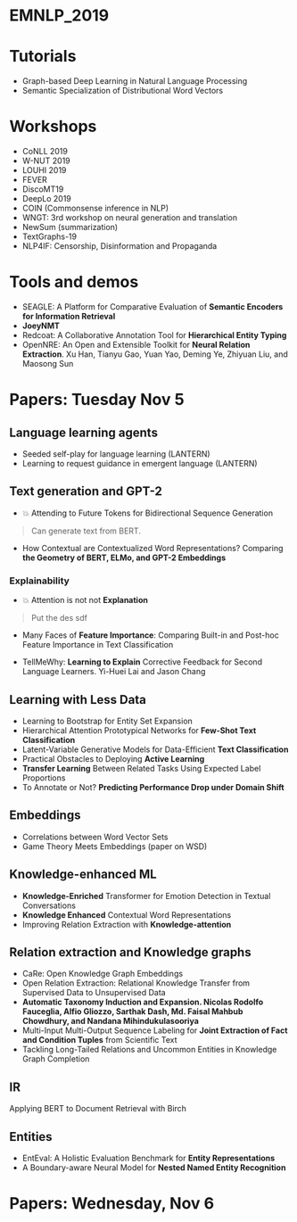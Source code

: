 # EMNLP_2019

# Tutorials

- Graph-based Deep Learning in Natural Language
Processing
- Semantic Specialization of Distributional Word Vectors

# Workshops

- CoNLL 2019
- W-NUT 2019
- LOUHI 2019
- FEVER
- DiscoMT19
- DeepLo 2019
- COIN (Commonsense inference in NLP)
- WNGT: 3rd workshop on neural generation and translation
- NewSum (summarization)
- TextGraphs-19
- NLP4IF: Censorship, Disinformation and Propaganda

# Tools and demos

- SEAGLE: A Platform for Comparative Evaluation of **Semantic Encoders for Information Retrieval**
- **JoeyNMT**
- Redcoat: A Collaborative Annotation Tool for **Hierarchical Entity Typing**
- OpenNRE: An Open and Extensible Toolkit for **Neural Relation Extraction**. Xu Han, Tianyu Gao, Yuan Yao, Deming Ye, Zhiyuan Liu, and Maosong Sun  

# Papers: Tuesday Nov 5

## Language learning agents
 
- Seeded self-play for language learning (LANTERN)
- Learning to request guidance in emergent language (LANTERN)

## Text generation and GPT-2

- :boom: Attending to Future Tokens for Bidirectional Sequence Generation
> Can generate text from BERT.
- How Contextual are Contextualized Word Representations? Comparing **the Geometry of BERT, ELMo, and GPT-2 Embeddings**

### Explainability

- :boom: Attention is not not **Explanation**
> Put the des
sdf

- Many Faces of **Feature Importance**: Comparing Built-in and Post-hoc Feature Importance in Text Classification

- TellMeWhy: **Learning to Explain** Corrective Feedback for Second Language Learners. Yi-Huei Lai and Jason Chang

## Learning with Less Data

- Learning to Bootstrap for Entity Set Expansion
- Hierarchical Attention Prototypical Networks for **Few-Shot Text Classification**
- Latent-Variable Generative Models for Data-Efficient **Text Classification**
- Practical Obstacles to Deploying **Active Learning**
- **Transfer Learning** Between Related Tasks Using Expected Label Proportions
- To Annotate or Not? **Predicting Performance Drop under Domain Shift**

## Embeddings

- Correlations between Word Vector Sets
- Game Theory Meets Embeddings (paper on WSD)

## Knowledge-enhanced ML

- **Knowledge-Enriched** Transformer for Emotion Detection in Textual Conversations
- **Knowledge Enhanced** Contextual Word Representations
- Improving Relation Extraction with **Knowledge-attention**

## Relation extraction and Knowledge graphs

- CaRe: Open Knowledge Graph Embeddings
- Open Relation Extraction: Relational Knowledge Transfer from Supervised Data to Unsupervised Data
- **Automatic Taxonomy Induction and Expansion. Nicolas Rodolfo Fauceglia, Alfio Gliozzo, Sarthak Dash, Md. Faisal Mahbub Chowdhury, and Nandana Mihindukulasooriya**
- Multi-Input Multi-Output Sequence Labeling for **Joint Extraction of Fact and Condition Tuples** from Scientific Text
- Tackling Long-Tailed Relations and Uncommon Entities in Knowledge Graph Completion

## IR 

Applying BERT to Document Retrieval with Birch

## Entities

- EntEval: A Holistic Evaluation Benchmark for **Entity Representations**
- A Boundary-aware Neural Model for **Nested Named Entity Recognition**

# Papers: Wednesday, Nov 6
